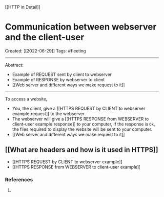 [[HTTP in Detail]]

# Communication between webserver and the client-user
Created:  [[2022-06-29]]
Tags: #fleeting 

---
Abstract:
- Example of REQUEST sent by client to webserver
- Example of RESPONSE by webserver to client
- [[Web server and different ways we make request to it]]
---
To access a website, 
- You, the client, give a [[HTTPS REQUEST by CLIENT to webserver example|request]] to the webserver  
- The webserver will give a [[HTTPS RESPONSE from WEBSERVER to client-user example|response]] to your computer, if the response is `Ok`, the files required to display the website will be sent to your computer. 
- [[Web server and different ways we make request to it]]


## [[What are headers and how is it used in HTTPS]]

- [[HTTPS REQUEST by CLIENT to webserver example]]
- [[HTTPS RESPONSE from WEBSERVER to client-user example]]






### References
1. 